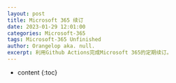 ```yaml
---
layout: post
title: Microsoft 365 续订
date: 2023-01-29 12:01:00
categories: Microsoft-365
tags: Microsoft-365 Unfinished
author: Orangelop aka. null.
excerpt: 利用Github Actions完成Microsoft 365的定期续订。
---
```


* content
{:toc}
